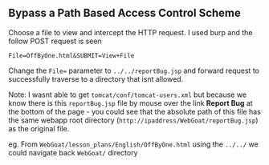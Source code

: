 
## Bypass a Path Based Access Control Scheme

Choose a file to view and intercept the HTTP request. I used burp and the follow POST request is seen

`File=OffByOne.html&SUBMIT=View+File`

Change the `File=` parameter to `../../reportBug.jsp` and forward request to successfully traverse to a directory that isnt allowed.

Note: I wasnt able to get `tomcat/conf/tomcat-users.xml` but because we know there is this `reportBug.jsp` file by mouse over the link **Report Bug** at the bottom of the page - you could see that the absolute path of this file has the same webapp root directory (`http://ipaddress/WebGoat/reportBug.jsp`) as the original file.

eg. From `WebGoat/lesson_plans/English/OffByOne.html` using the `../../` we could navigate back `WebGoat/` directory

